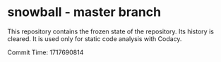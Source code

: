 # snowball - master branch

This repository contains the frozen state of the repository.
Its history is cleared. It is used only for static code
analysis with Codacy.

Commit Time: 1717690814